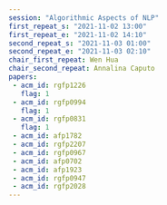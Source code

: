 ```yaml
---
session: "Algorithmic Aspects of NLP"
first_repeat_s: "2021-11-02 13:00" 
first_repeat_e: "2021-11-02 14:10" 
second_repeat_s: "2021-11-03 01:00" 
second_repeat_e: "2021-11-03 02:10"
chair_first_repeat: Wen Hua
chair_second_repeat: Annalina Caputo
papers:
 - acm_id: rgfp1226
   flag: 1
 - acm_id: rgfp0994
   flag: 1
 - acm_id: rgfp0831
   flag: 1
 - acm_id: afp1782
 - acm_id: rgfp2207
 - acm_id: rgfp0967
 - acm_id: afp0702
 - acm_id: afp1923
 - acm_id: rgfp0947
 - acm_id: rgfp2028
---
```

